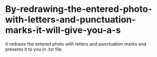 # By-redrawing-the-entered-photo-with-letters-and-punctuation-marks-it-will-give-you-a-s
It redraws the entered photo with letters and punctuation marks and presents it to you in .txt file.
